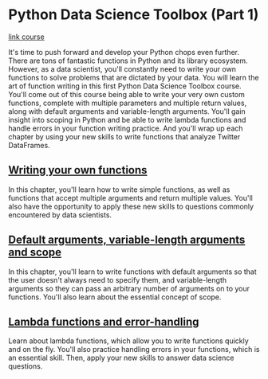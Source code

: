 # Python Data Science Toolbox (Part 1)

[link course](https://app.datacamp.com/learn/courses/python-data-science-toolbox-part-1)

It's time to push forward and develop your Python chops even further. There are tons of fantastic functions in Python and its library ecosystem. However, as a data scientist, you'll constantly need to write your own functions to solve problems that are dictated by your data. You will learn the art of function writing in this first Python Data Science Toolbox course. You'll come out of this course being able to write your very own custom functions, complete with multiple parameters and multiple return values, along with default arguments and variable-length arguments. You'll gain insight into scoping in Python and be able to write lambda functions and handle errors in your function writing practice. And you'll wrap up each chapter by using your new skills to write functions that analyze Twitter DataFrames. 


## [Writing your own functions](./01_writing_your_own_functions/)

In this chapter, you'll learn how to write simple functions, as well as functions that accept multiple arguments and return multiple values. You'll also have the opportunity to apply these new skills to questions commonly encountered by data scientists.  

## [Default arguments, variable-length arguments and scope](./02_default_arguments_variable_length_arguments_and_scope/)

In this chapter, you'll learn to write functions with default arguments so that the user doesn't always need to specify them, and variable-length arguments so they can pass an arbitrary number of arguments on to your functions. You'll also learn about the essential concept of scope.  

## [Lambda functions and error-handling](./03_lambda_functions_and_error_handling/)

Learn about lambda functions, which allow you to write functions quickly and on the fly. You'll also practice handling errors in your functions, which is an essential skill. Then, apply your new skills to answer data science questions.  